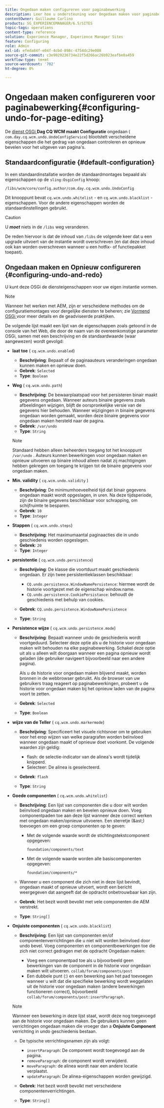 ```yaml
---
title: Ongedaan maken configureren voor paginabewerking
description: Leer hoe u ondersteuning voor Ongedaan maken voor paginabewerking in AEM configureert.
contentOwner: Guillaume Carlino
products: SG_EXPERIENCEMANAGER/6.5/SITES
topic-tags: operations
content-type: reference
solution: Experience Manager, Experience Manager Sites
feature: Configuring
role: Admin
exl-id: efeda84f-e04f-4cbd-898c-4754dc29e008
source-git-commit: c3e9029236734e22f5d266ac26b923eafbe0a459
workflow-type: tm+mt
source-wordcount: '702'
ht-degree: 0%

---
```


# Ongedaan maken configureren voor paginabewerking{#configuring-undo-for-page-editing}

De [ dienst OSGi ](/help/sites-deploying/configuring-osgi.md) **Dag CQ WCM maakt Configuratie** ongedaan ( `com.day.cq.wcm.undo.UndoConfigService`) blootstelt verscheidene eigenschappen die het gedrag van ongedaan controleren en opnieuw bevelen voor het uitgeven van pagina&#39;s.

## Standaardconfiguratie {#default-configuration}

In een standaardinstallatie worden de standaardmontages bepaald als eigenschappen op de `sling:OsgiConfig` knoop:

`/libs/wcm/core/config.author/com.day.cq.wcm.undo.UndoConfig`

Dit knooppunt bevat `cq.wcm.undo.whitelist` - en `cq.wcm.undo.blacklist` -eigenschappen. Voor de andere eigenschappen worden de standaardinstellingen gebruikt.

>[!CAUTION]
>
>U ***moet*** niets in de `/libs` weg veranderen.
>
>De reden hiervoor is dat de inhoud van `/libs` de volgende keer dat u een upgrade uitvoert van de instantie wordt overschreven (en dat deze inhoud ook kan worden overschreven wanneer u een hotfix- of functiepakket toepast).

## Ongedaan maken en Opnieuw configureren {#configuring-undo-and-redo}

U kunt deze OSGi de diensteigenschappen voor uw eigen instantie vormen.

>[!NOTE]
>
>Wanneer het werken met AEM, zijn er verscheidene methodes om de configuratiemontages voor dergelijke diensten te beheren; zie [ Vormend OSGi ](/help/sites-deploying/configuring-osgi.md) voor meer details en de geadviseerde praktijken.

De volgende lijst maakt een lijst van de eigenschappen zoals getoond in de console van het Web, die door de naam van de overeenkomstige parameter OSGi, samen met een beschrijving en de standaardwaarde (waar aangewezen) wordt gevolgd:

* **laat toe**
( `cq.wcm.undo.enabled`)

   * **Beschrijving**: Bepaalt of de paginaauteurs veranderingen ongedaan kunnen maken en opnieuw doen.
   * **Gebrek**: `Selected`
   * **Type**: `Boolean`

* **Weg**
( `cq.wcm.undo.path`)

   * **Beschrijving**: De bewaarplaatspad voor het persisteren binair maakt gegevens ongedaan. Wanneer auteurs binaire gegevens zoals afbeeldingen wijzigen, blijft de oorspronkelijke versie van de gegevens hier behouden. Wanneer wijzigingen in binaire gegevens ongedaan worden gemaakt, worden deze binaire gegevens voor ongedaan maken hersteld naar de pagina.
   * **Gebrek**: `/var/undo`
   * **Type**: `String`

  >[!NOTE]
  >
  >Standaard hebben alleen beheerders toegang tot het knooppunt `/var/undo` . Auteurs kunnen bewerkingen voor ongedaan maken en opnieuw uitvoeren op binaire inhoud alleen nadat zij machtigingen hebben gekregen om toegang te krijgen tot de binaire gegevens voor ongedaan maken.

* **Min. validity**
( `cq.wcm.undo.validity` )

   * **Beschrijving**: De minimumhoeveelheid tijd dat binair gegevens ongedaan maakt wordt opgeslagen, in uren. Na deze tijdsperiode, zijn de binaire gegevens beschikbaar voor schrapping, om schijfruimte te besparen.
   * **Gebrek**: `10`
   * **Type**: `Integer`

* **Stappen**
( `cq.wcm.undo.steps`)

   * **Beschrijving**: Het maximumaantal paginaacties die in undo geschiedenis worden opgeslagen.
   * **Gebrek**: `20`
   * **Type**: `Integer`

* **persistentie**
( `cq.wcm.undo.persistence`)

   * **Beschrijving**: De klasse die voortduurt maakt geschiedenis ongedaan. Er zijn twee persistentieklassen beschikbaar:

      * `CQ.undo.persistence.WindowNamePersistence`: hiermee wordt de historie voortgezet met de eigenschap window.name.
      * `CQ.undo.persistence.CookiePersistance`: behoudt de geschiedenis met behulp van cookies.

   * **Gebrek**: `CQ.undo.persistence.WindowNamePersistence`
   * **Type**: `String`

* **Persistence wijze**
( `cq.wcm.undo.persistence.mode`)

   * **Beschrijving**: Bepaalt wanneer undo de geschiedenis wordt voortgeduurd. Selecteer deze optie als u de historie voor ongedaan maken wilt behouden na elke paginabewerking. Schakel deze optie uit als u alleen wilt doorgaan wanneer een pagina opnieuw wordt geladen (de gebruiker navigeert bijvoorbeeld naar een andere pagina).

     Als u de historie voor ongedaan maken blijvend maakt, worden bronnen in de webbrowser gebruikt. Als de browser van uw gebruikers traag reageert op paginabewerkingen, probeert u de historie voor ongedaan maken bij het opnieuw laden van de pagina voort te zetten.

   * **Gebrek**: `Selected`
   * **Type**: `Boolean`

* **wijze van de Teller**
( `cq.wcm.undo.markermode`)

   * **Beschrijving**: Specificeert het visuele richtsnoer om te gebruiken voor het erop wijzen van welke paragrafen worden beïnvloed wanneer ongedaan maakt of opnieuw doet voorkomt. De volgende waarden zijn geldig:

      * flash: de selectie-indicator van de alinea&#39;s wordt tijdelijk knipperd.
      * Selecteer: De alinea is geselecteerd.

   * **Gebrek**: `flash`
   * **Type**: `String`

* **Goede componenten**
( `cq.wcm.undo.whitelist`)

   * **Beschrijving**: Een lijst van componenten die u door wilt worden beïnvloed ongedaan maken en bevelen opnieuw doen. Voeg componentpaden toe aan deze lijst wanneer deze correct werken met ongedaan maken/opnieuw uitvoeren. Een sterretje (&amp;ast;) toevoegen om een groep componenten op te geven:

      * Met de volgende waarde wordt de stichtingstekstcomponent opgegeven:

        `foundation/components/text`

      * Met de volgende waarde worden alle basiscomponenten opgegeven:

        `foundation/components/*`

   * Wanneer u een component die zich niet in deze lijst bevindt, ongedaan maakt of opnieuw uitvoert, wordt een bericht weergegeven dat aangeeft dat de opdracht onbetrouwbaar kan zijn.

   * **Gebrek**: Het bezit wordt bevolkt met vele componenten die AEM verstrekt.
   * **Type**: `String[]`

* **Onjuiste componenten**
( `cq.wcm.undo.blacklist`)

   * **Beschrijving**: Een lijst van componenten en/of componentenverrichtingen die u niet wilt worden beïnvloed door undo bevel. Voeg componenten en componentbewerkingen toe die zich niet correct gedragen met de opdracht Ongedaan maken:

      * Voeg een componentpad toe als u bijvoorbeeld geen bewerkingen van de component in de historie voor ongedaan maken wilt uitvoeren. `collab/forum/components/post`
      * Een dubbele punt (:) en een bewerking aan het pad toevoegen wanneer u wilt dat die specifieke bewerking wordt weggelaten uit de historie voor ongedaan maken (andere bewerkingen functioneren correct), bijvoorbeeld `collab/forum/components/post:insertParagraph.`

  >[!NOTE]
  >
  >Wanneer een bewerking in deze lijst staat, wordt deze nog toegevoegd aan de historie voor ongedaan maken. De gebruikers kunnen geen verrichtingen ongedaan maken die vroeger dan a **Onjuiste Component** verrichting in undo geschiedenis bestaan.

   * De typische verrichtingsnamen zijn als volgt:

      * `insertParagraph`: De component wordt toegevoegd aan de pagina.
      * `removeParagraph`: de component wordt verwijderd.
      * `moveParagraph`: de alinea wordt naar een andere locatie verplaatst.
      * `updateParagraph`: De alinea-eigenschappen worden gewijzigd.

   * **Gebrek**: Het bezit wordt bevolkt met verscheidene componentenverrichtingen.
   * **Type**: `String[]`
